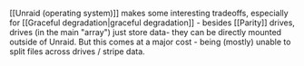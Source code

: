 [[Unraid (operating system)]] makes some interesting tradeoffs, especially for [[Graceful degradation|graceful degradation]] - besides [[Parity]] drives, drives (in the main "array") just store data- they can be directly mounted outside of Unraid. But this comes at a major cost - being (mostly) unable to split files across drives / stripe data.